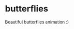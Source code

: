 # butterflies
[Beautiful butterflies animation :)](https://imonlyfourteen.github.io/butterflies/butterfly.html)

